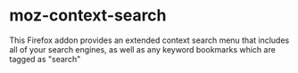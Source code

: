 # moz-context-search
This Firefox addon provides an extended context search menu that includes all of your search engines, as well as any keyword bookmarks which are tagged as "search"

